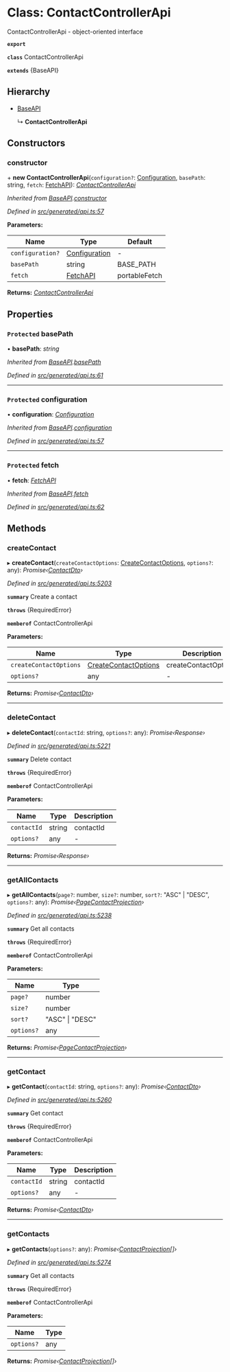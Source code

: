 # Class: ContactControllerApi

ContactControllerApi - object-oriented interface

**`export`** 

**`class`** ContactControllerApi

**`extends`** {BaseAPI}

## Hierarchy

* [BaseAPI](_generated_api_.baseapi.md)

  ↳ **ContactControllerApi**

## Constructors

###  constructor

\+ **new ContactControllerApi**(`configuration?`: [Configuration](_generated_configuration_.configuration.md), `basePath`: string, `fetch`: [FetchAPI](../interfaces/_generated_api_.fetchapi.md)): *[ContactControllerApi](_generated_api_.contactcontrollerapi.md)*

*Inherited from [BaseAPI](_generated_api_.baseapi.md).[constructor](_generated_api_.baseapi.md#constructor)*

*Defined in [src/generated/api.ts:57](https://github.com/mailslurp/mailslurp-client-ts-js/blob/5d485ad/src/generated/api.ts#L57)*

**Parameters:**

Name | Type | Default |
------ | ------ | ------ |
`configuration?` | [Configuration](_generated_configuration_.configuration.md) | - |
`basePath` | string |  BASE_PATH |
`fetch` | [FetchAPI](../interfaces/_generated_api_.fetchapi.md) |  portableFetch |

**Returns:** *[ContactControllerApi](_generated_api_.contactcontrollerapi.md)*

## Properties

### `Protected` basePath

• **basePath**: *string*

*Inherited from [BaseAPI](_generated_api_.baseapi.md).[basePath](_generated_api_.baseapi.md#protected-basepath)*

*Defined in [src/generated/api.ts:61](https://github.com/mailslurp/mailslurp-client-ts-js/blob/5d485ad/src/generated/api.ts#L61)*

___

### `Protected` configuration

• **configuration**: *[Configuration](_generated_configuration_.configuration.md)*

*Inherited from [BaseAPI](_generated_api_.baseapi.md).[configuration](_generated_api_.baseapi.md#protected-configuration)*

*Defined in [src/generated/api.ts:57](https://github.com/mailslurp/mailslurp-client-ts-js/blob/5d485ad/src/generated/api.ts#L57)*

___

### `Protected` fetch

• **fetch**: *[FetchAPI](../interfaces/_generated_api_.fetchapi.md)*

*Inherited from [BaseAPI](_generated_api_.baseapi.md).[fetch](_generated_api_.baseapi.md#protected-fetch)*

*Defined in [src/generated/api.ts:62](https://github.com/mailslurp/mailslurp-client-ts-js/blob/5d485ad/src/generated/api.ts#L62)*

## Methods

###  createContact

▸ **createContact**(`createContactOptions`: [CreateContactOptions](../interfaces/_generated_api_.createcontactoptions.md), `options?`: any): *Promise‹[ContactDto](../interfaces/_generated_api_.contactdto.md)›*

*Defined in [src/generated/api.ts:5203](https://github.com/mailslurp/mailslurp-client-ts-js/blob/5d485ad/src/generated/api.ts#L5203)*

**`summary`** Create a contact

**`throws`** {RequiredError}

**`memberof`** ContactControllerApi

**Parameters:**

Name | Type | Description |
------ | ------ | ------ |
`createContactOptions` | [CreateContactOptions](../interfaces/_generated_api_.createcontactoptions.md) | createContactOptions |
`options?` | any | - |

**Returns:** *Promise‹[ContactDto](../interfaces/_generated_api_.contactdto.md)›*

___

###  deleteContact

▸ **deleteContact**(`contactId`: string, `options?`: any): *Promise‹Response›*

*Defined in [src/generated/api.ts:5221](https://github.com/mailslurp/mailslurp-client-ts-js/blob/5d485ad/src/generated/api.ts#L5221)*

**`summary`** Delete contact

**`throws`** {RequiredError}

**`memberof`** ContactControllerApi

**Parameters:**

Name | Type | Description |
------ | ------ | ------ |
`contactId` | string | contactId |
`options?` | any | - |

**Returns:** *Promise‹Response›*

___

###  getAllContacts

▸ **getAllContacts**(`page?`: number, `size?`: number, `sort?`: "ASC" | "DESC", `options?`: any): *Promise‹[PageContactProjection](../interfaces/_generated_api_.pagecontactprojection.md)›*

*Defined in [src/generated/api.ts:5238](https://github.com/mailslurp/mailslurp-client-ts-js/blob/5d485ad/src/generated/api.ts#L5238)*

**`summary`** Get all contacts

**`throws`** {RequiredError}

**`memberof`** ContactControllerApi

**Parameters:**

Name | Type |
------ | ------ |
`page?` | number |
`size?` | number |
`sort?` | "ASC" &#124; "DESC" |
`options?` | any |

**Returns:** *Promise‹[PageContactProjection](../interfaces/_generated_api_.pagecontactprojection.md)›*

___

###  getContact

▸ **getContact**(`contactId`: string, `options?`: any): *Promise‹[ContactDto](../interfaces/_generated_api_.contactdto.md)›*

*Defined in [src/generated/api.ts:5260](https://github.com/mailslurp/mailslurp-client-ts-js/blob/5d485ad/src/generated/api.ts#L5260)*

**`summary`** Get contact

**`throws`** {RequiredError}

**`memberof`** ContactControllerApi

**Parameters:**

Name | Type | Description |
------ | ------ | ------ |
`contactId` | string | contactId |
`options?` | any | - |

**Returns:** *Promise‹[ContactDto](../interfaces/_generated_api_.contactdto.md)›*

___

###  getContacts

▸ **getContacts**(`options?`: any): *Promise‹[ContactProjection](../interfaces/_generated_api_.contactprojection.md)[]›*

*Defined in [src/generated/api.ts:5274](https://github.com/mailslurp/mailslurp-client-ts-js/blob/5d485ad/src/generated/api.ts#L5274)*

**`summary`** Get all contacts

**`throws`** {RequiredError}

**`memberof`** ContactControllerApi

**Parameters:**

Name | Type |
------ | ------ |
`options?` | any |

**Returns:** *Promise‹[ContactProjection](../interfaces/_generated_api_.contactprojection.md)[]›*

